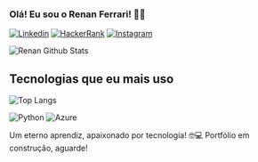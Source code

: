 ### Olá! Eu sou o Renan Ferrari! 🤙🏻
 
[![Linkedin](https://img.shields.io/badge/LinkedIn-0077B5?style=for-the-badge&logo=linkedin&logoColor=white)](https://linkedin.com/in/renan-ferrari-b52268267)
[![HackerRank](https://img.shields.io/badge/-Hackerrank-2EC866?style=for-the-badge&logo=HackerRank&logoColor=white)](https://www.hackerrank.com/profile/devrenanferrari)
[![Instagram](https://img.shields.io/badge/Instagram-E4405F?style=for-the-badge&logo=instagram&logoColor=white)](https://www.instagram.com/renanferrari01)

![Renan Github Stats](https://github-readme-stats.vercel.app/api?username=devrenanferrari&show_icons=true&theme=tokyonight)

## Tecnologias que eu mais uso

![Top Langs](https://github-readme-stats.vercel.app/api/top-langs/?username=devrenanferrari&layout=compact&theme=tokyonight)

![Python](https://img.shields.io/badge/Python-14354C?style=for-the-badge&logo=python&logoColor=white)
![Azure](https://img.shields.io/badge/Microsoft_Azure-0089D6?style=for-the-badge&logo=microsoft-azure&logoColor=white)


Um eterno aprendiz, apaixonado por tecnologia! 🤓💻
Portfólio em construção, aguarde!
